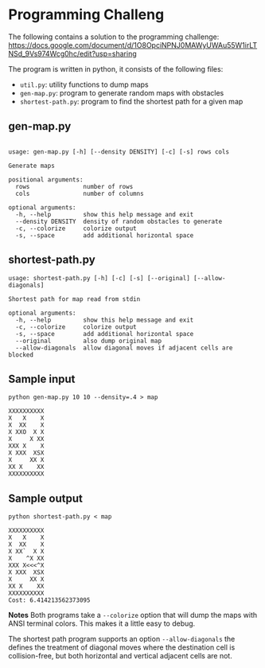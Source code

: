 # Programming Challeng
The following contains a solution to the programming challenge:
[https://docs.google.com/document/d/1O8OpciNPNJ0MAWyUWAu55W1irLTNSd_9Vs974Wcg0hc/edit?usp=sharing
]()

The program is written in python, it consists of the following files:

* `util.py`: utility functions to dump maps
* `gen-map.py`: program to generate random maps with obstacles
* `shortest-path.py`: program to find the shortest path for a given map


## gen-map.py

```

usage: gen-map.py [-h] [--density DENSITY] [-c] [-s] rows cols

Generate maps

positional arguments:
  rows               number of rows
  cols               number of columns

optional arguments:
  -h, --help         show this help message and exit
  --density DENSITY  density of random obstacles to generate
  -c, --colorize     colorize output
  -s, --space        add additional horizontal space
```

## shortest-path.py

```
usage: shortest-path.py [-h] [-c] [-s] [--original] [--allow-diagonals]

Shortest path for map read from stdin

optional arguments:
  -h, --help         show this help message and exit
  -c, --colorize     colorize output
  -s, --space        add additional horizontal space
  --original         also dump original map
  --allow-diagonals  allow diagonal moves if adjacent cells are blocked
```

## Sample input
`python gen-map.py 10 10 --density=.4 > map`

```
XXXXXXXXXX
X   X    X
X  XX    X
X XXO  X X
X     X XX
XXX X    X
X XXX  XSX
X     XX X
XX X    XX
XXXXXXXXXX
```

## Sample output

`python shortest-path.py < map`

```
XXXXXXXXXX
X   X    X
X  XX    X
X XX`  X X
X    ^X XX
XXX X<<<^X
X XXX  XSX
X     XX X
XX X    XX
XXXXXXXXXX
Cost: 6.414213562373095
```

**Notes**
Both programs take a `--colorize` option that will dump the maps with ANSI terminal colors. This makes it a little easy to debug.

The shortest path program supports an option `--allow-diagonals` the defines the treatment of diagonal moves where the destination
cell is collision-free, but both horizontal and vertical adjacent cells are not.
